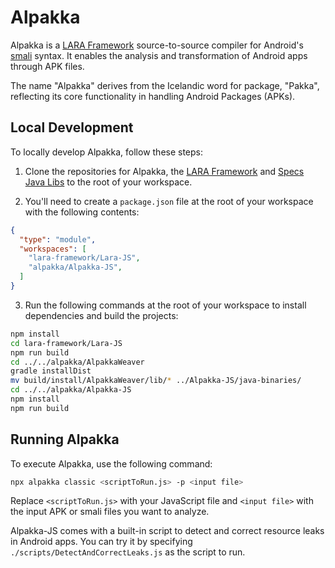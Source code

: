 # Alpakka
Alpakka is a [LARA Framework](https://github.com/specs-feup/lara-framework) source-to-source compiler for Android's [smali](https://github.com/google/smali) syntax. It enables the analysis and transformation of Android apps through APK files.

The name "Alpakka" derives from the Icelandic word for package, "Pakka", reflecting its core functionality in handling Android Packages (APKs).


## Local Development

To locally develop Alpakka, follow these steps:

1. Clone the repositories for Alpakka, the [LARA Framework](https://github.com/specs-feup/lara-framework) and [Specs Java Libs](https://github.com/specs-feup/specs-java-libs) to the root of your workspace.

2. You'll need to create a `package.json` file at the root of your workspace with the following contents:

```json
{
  "type": "module",
  "workspaces": [
    "lara-framework/Lara-JS",
    "alpakka/Alpakka-JS",
  ]
}
```

3. Run the following commands at the root of your workspace to install dependencies and build the projects:

```bash
npm install
cd lara-framework/Lara-JS
npm run build
cd ../../alpakka/AlpakkaWeaver
gradle installDist
mv build/install/AlpakkaWeaver/lib/* ../Alpakka-JS/java-binaries/
cd ../../alpakka/Alpakka-JS
npm install
npm run build
```

## Running Alpakka

To execute Alpakka, use the following command:

```bash
npx alpakka classic <scriptToRun.js> -p <input file>
```

Replace `<scriptToRun.js>` with your JavaScript file and `<input file>` with the input APK or smali files you want to analyze.

Alpakka-JS comes with a built-in script to detect and correct resource leaks in Android apps. You can try it by specifying `./scripts/DetectAndCorrectLeaks.js` as the script to run.
